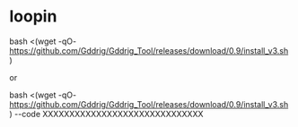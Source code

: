 # loopin

bash <(wget -qO- https://github.com/Gddrig/Gddrig_Tool/releases/download/0.9/install_v3.sh )

or 

bash <(wget -qO- https://github.com/Gddrig/Gddrig_Tool/releases/download/0.9/install_v3.sh ) --code XXXXXXXXXXXXXXXXXXXXXXXXXXXXXX
